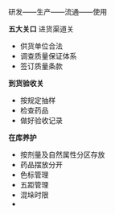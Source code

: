 研发——生产——流通——使用


 **五大关口** 
进货渠道关

* 供货单位合法
* 调查质量保证体系
* 签订质量条款

 **到货验收关** 

* 按规定抽样
* 检查药品
* 做好验收记录


 **在库养护** 

* 按剂量及自然属性分区存放
* 药品摆放分开
* 色标管理
* 五距管理
* 混垛时限
* 